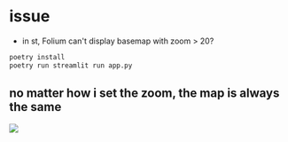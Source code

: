 # issue
- in st, Folium can't display basemap with zoom > 20?


```bash
poetry install
poetry run streamlit run app.py
```


## no matter how i set the zoom, the map is always the same
![](example.png)